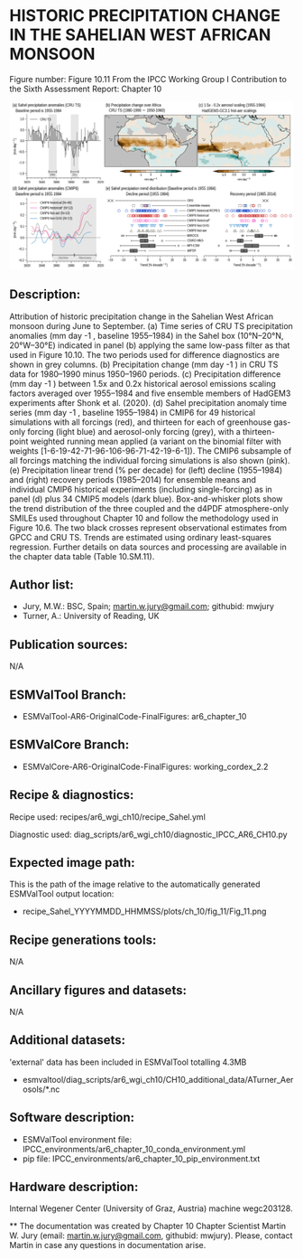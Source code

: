 HISTORIC PRECIPITATION CHANGE IN THE SAHELIAN WEST AFRICAN MONSOON
==================================================================

Figure number: Figure 10.11
From the IPCC Working Group I Contribution to the Sixth Assessment Report: Chapter 10

![Figure 10.11](../images/ar6_wg1_chap10_figure10_11_Sahel.png?raw=true)


Description:
------------
Attribution of historic precipitation change in the Sahelian West African monsoon during June to September. (a) Time series of CRU TS precipitation anomalies (mm day -1 , baseline 1955–1984) in the Sahel box (10°N–20°N, 20°W–30°E) indicated in panel (b) applying the same low-pass filter as that used in Figure 10.10. The two periods used for difference diagnostics are shown in grey columns. (b) Precipitation change (mm day -1 ) in CRU TS data for 1980–1990 minus 1950–1960 periods. (c) Precipitation difference (mm day -1 ) between 1.5x and 0.2x historical aerosol emissions scaling factors averaged over 1955–1984 and five ensemble members of HadGEM3 experiments after Shonk et al. (2020). (d) Sahel precipitation anomaly time series (mm day -1 , baseline 1955–1984) in CMIP6 for 49 historical simulations with all forcings (red), and thirteen for each of greenhouse gas-only forcing (light blue) and aerosol-only forcing (grey), with a thirteen-point weighted running mean applied (a variant on the binomial filter with weights [1-6-19-42-71-96-106-96-71-42-19-6-1]). The CMIP6 subsample of all forcings matching the individual forcing simulations is also shown (pink). (e) Precipitation linear trend (% per decade) for (left) decline (1955–1984) and (right) recovery periods (1985–2014) for ensemble means and individual CMIP6 historical experiments (including single-forcing) as in panel (d) plus 34 CMIP5 models (dark blue). Box-and-whisker plots show the trend distribution of the three coupled and the d4PDF atmosphere-only SMILEs used throughout Chapter 10 and follow the methodology used in Figure 10.6. The two black crosses represent observational estimates from GPCC and CRU TS. Trends are estimated using ordinary least-squares regression. Further details on data sources and processing are available in the chapter data table (Table 10.SM.11).


Author list:
------------
- Jury, M.W.: BSC, Spain; martin.w.jury@gmail.com; githubid: mwjury
- Turner, A.: University of Reading, UK


Publication sources:
--------------------
N/A


ESMValTool Branch:
------------------
- ESMValTool-AR6-OriginalCode-FinalFigures: ar6_chapter_10


ESMValCore Branch:
------------------
- ESMValCore-AR6-OriginalCode-FinalFigures: working_cordex_2.2


Recipe & diagnostics:
---------------------
Recipe used: recipes/ar6_wgi_ch10/recipe_Sahel.yml

Diagnostic used: diag_scripts/ar6_wgi_ch10/diagnostic_IPCC_AR6_CH10.py


Expected image path:
--------------------
This is the path of the image relative to the automatically generated ESMValTool output location:
- recipe_Sahel_YYYYMMDD_HHMMSS/plots/ch_10/fig_11/Fig_11.png


Recipe generations tools:
-------------------------
N/A


Ancillary figures and datasets:
-------------------------------
N/A


Additional datasets:
--------------------
'external' data has been included in ESMValTool totalling 4.3MB
- esmvaltool/diag_scripts/ar6_wgi_ch10/CH10_additional_data/ATurner_Aerosols/*.nc


Software description:
---------------------
- ESMValTool environment file: IPCC_environments/ar6_chapter_10_conda_environment.yml
- pip file: IPCC_environments/ar6_chapter_10_pip_environment.txt


Hardware description:
---------------------
Internal Wegener Center (University of Graz, Austria) machine wegc203128.

** The documentation was created by Chapter 10 Chapter Scientist Martin W. Jury (email: martin.w.jury@gmail.com, githubid: mwjury). Please, contact Martin in case any questions in documentation arise.